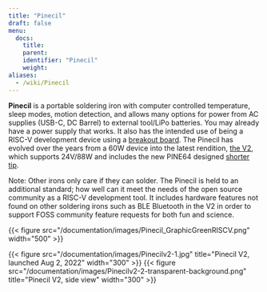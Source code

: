 ```yaml
---
title: "Pinecil"
draft: false
menu:
  docs:
    title:
    parent:
    identifier: "Pinecil"
    weight:
aliases:
  - /wiki/Pinecil
---
```


**Pinecil** is a portable soldering iron with computer controlled temperature, sleep modes, motion detection, and allows many options for power from AC supplies (USB-C, DC Barrel) to external tool/LiPo batteries. You may already have a power supply that works. It also has the intended use of being a RISC-V development device using a [breakout board](/documentation/Pinecil/Breakout_board/). The Pinecil has evolved over the years from a 60W device into the latest rendition, [the V2](/documentation/Pinecil/Further_information/History_of_hardware_changes/), which supports 24V/88W and includes the new PINE64 designed [shorter tip](/documentation/Pinecil/Tips#I._Short_tips).

Note: Other irons only care if they can solder. The Pinecil is held to an additional standard; how well can it meet the needs of the open source community as a RISC-V development tool. It includes hardware features not found on other soldering irons such as BLE Bluetooth in the V2 in order to support FOSS community feature requests for both fun and science.

{{< figure src="/documentation/images/Pinecil_GraphicGreenRISCV.png" width="500" >}}

{{< figure src="/documentation/images/Pinecilv2-1.jpg" title="Pinecil V2, launched Aug 2, 2022" width="300" >}}
{{< figure src="/documentation/images/Pinecilv2-2-transparent-background.png" title="Pinecil V2, side view" width="300" >}}
